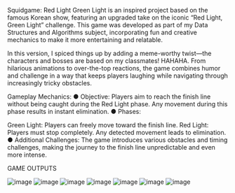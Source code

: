 Squidgame: Red Light Green Light is an inspired project based on the famous Korean show, featuring an upgraded take on the iconic “Red Light, Green Light” challenge. This game was developed as part of my Data Structures and Algorithms subject, incorporating fun and creative mechanics to make it more entertaining and relatable.

In this version, I spiced things up by adding a meme-worthy twist—the characters and bosses are based on my classmates! HAHAHA. From hilarious animations to over-the-top reactions, the game combines humor and challenge in a way that keeps players laughing while navigating through increasingly tricky obstacles.

Gameplay Mechanics:
● Objective: Players aim to reach the finish line without being caught during the Red Light phase. Any movement during this phase results in instant elimination.
● Phases:

Green Light: Players can freely move toward the finish line.
Red Light: Players must stop completely. Any detected movement leads to elimination.
● Additional Challenges: The game introduces various obstacles and timing challenges, making the journey to the finish line unpredictable and even more intense.


GAME OUTPUTS




![image](https://github.com/user-attachments/assets/09719f8d-b5ec-4a64-a277-9df57b188436)
![image](https://github.com/user-attachments/assets/fa0a2fb7-c61a-44f2-8562-db4c8ab42089)
![image](https://github.com/user-attachments/assets/307df3f6-c88a-4b03-931b-149c527dc870)
![image](https://github.com/user-attachments/assets/b08dc965-509f-4714-b4f4-d1a11fda7fdc)
![image](https://github.com/user-attachments/assets/5fe9d56b-9dbf-4b4b-add8-034698bcbddf)
![image](https://github.com/user-attachments/assets/8d20b772-9501-4d08-acd7-dc0389270784)
![image](https://github.com/user-attachments/assets/35edd02d-983a-4684-b84d-a06f2843471d)






